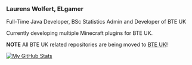### Laurens Wolfert, ELgamer

Full-Time Java Developer, BSc Statistics
Admin and Developer of BTE UK
  
Currently developing multiple Minecraft plugins for BTE UK.

**NOTE** All BTE UK related repositories are being moved to [BTE UK](https://www.github.com/BTEUK)!

[![My GitHub Stats](https://github-readme-stats.vercel.app/api/?username=LM-Wolfert&count_private=true&theme=tokyonight&showicons=true)]()

<!--
**LM-Wolfert/LM-Wolfert** is a ✨ _special_ ✨ repository because its `README.md` (this file) appears on your GitHub profile.

Here are some ideas to get you started:

- 🔭 I’m currently working on ...
- 🌱 I’m currently learning ...
- 👯 I’m looking to collaborate on ...
- 🤔 I’m looking for help with ...
- 💬 Ask me about ...
- 📫 How to reach me: ...
- 😄 Pronouns: ...
- ⚡ Fun fact: ...
-->
